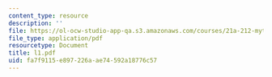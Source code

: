 ```yaml
---
content_type: resource
description: ''
file: https://ol-ocw-studio-app-qa.s3.amazonaws.com/courses/21a-212-myth-ritual-and-symbolism-spring-2004/fa7f9115e897226aae74592a18776c57_l1.pdf
file_type: application/pdf
resourcetype: Document
title: l1.pdf
uid: fa7f9115-e897-226a-ae74-592a18776c57
---
```

